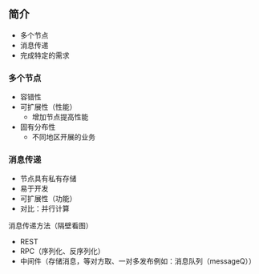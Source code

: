 ## 简介
- 多个节点
- 消息传递
- 完成特定的需求
### 多个节点
- 容错性
- 可扩展性（性能）
    - 增加节点提高性能
- 固有分布性
    - 不同地区开展的业务
### 消息传递
- 节点具有私有存储
- 易于开发
- 可扩展性（功能）
- 对比：并行计算

消息传递方法（隔壁看图）
- REST
- RPC（序列化、反序列化）
- 中间件（存储消息，等对方取、一对多发布例如：消息队列（messageQ））